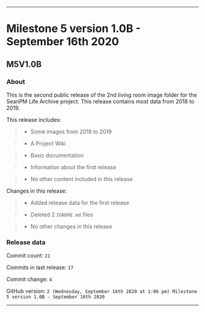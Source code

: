 
***

# Milestone 5 version 1.0B - September 16th 2020

## M5V1.0B

### About

This is the second public release of the 2nd living room image folder for the SeanPM Life Archive project. This release contains most data from 2018 to 2019.

This release includes:

> * Some images from 2018 to 2019

> * A Project Wiki

> * Basic documentation

> * Information about the first release

> * No other content included in this release

Changes in this release:

> * Added release data for the first release

> * Deleted 2 `IGNORE.md` files

> * No other changes in this release

### Release data

Commit count: `21`

Commits in last release: `17`

Commit change: `4`

GitHub version: `2 (Wednesday, September 16th 2020 at 1:06 pm) Milestone 5 version 1.0B - September 16th 2020`

***
